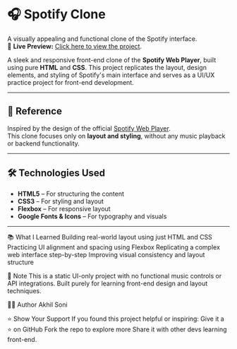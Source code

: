 # 🎧 Spotify Clone

A visually appealing and functional clone of the Spotify interface.  
🚀 **Live Preview:** [Click here to view the project](https://akhilsoni04.github.io/Spotify-Clone/).


A sleek and responsive front-end clone of the **Spotify Web Player**, built using pure **HTML** and **CSS**. This project replicates the layout, design elements, and styling of Spotify's main interface and serves as a UI/UX practice project for front-end development.

---

## 🔗 Reference

Inspired by the design of the official [Spotify Web Player](https://open.spotify.com/).  
This clone focuses only on **layout and styling**, without any music playback or backend functionality.

---

## 🛠️ Technologies Used

- **HTML5** – For structuring the content  
- **CSS3** – For styling and layout  
- **Flexbox** – For responsive layout  
- **Google Fonts & Icons** – For typography and visuals

---

📚 What I Learned
Building real-world layout using just HTML and CSS
Practicing UI alignment and spacing using Flexbox
Replicating a complex web interface step-by-step
Improving visual consistency and layout structure

📌 Note
This is a static UI-only project with no functional music controls or API integrations. Built purely for learning front-end design and layout techniques.

🧑‍💻 Author
Akhil Soni

⭐️ Show Your Support
If you found this project helpful or inspiring:
Give it a ⭐️ on GitHub
Fork the repo to explore more
Share it with other devs learning front-end.

